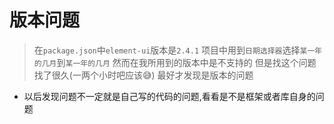 # 版本问题

> 在`package.json`中`element-ui`版本是`2.4.1`
> 项目中用到`日期选择器`选择`某一年的几月`到`某一年的几月`
> 然而在我所用到的版本中是不支持的
> 但是找这个问题找了很久(一两个小时吧应该😅)
> 最好才发现是版本的问题

* 以后发现问题不一定就是自己写的代码的问题,看看是不是框架或者库自身的问题
